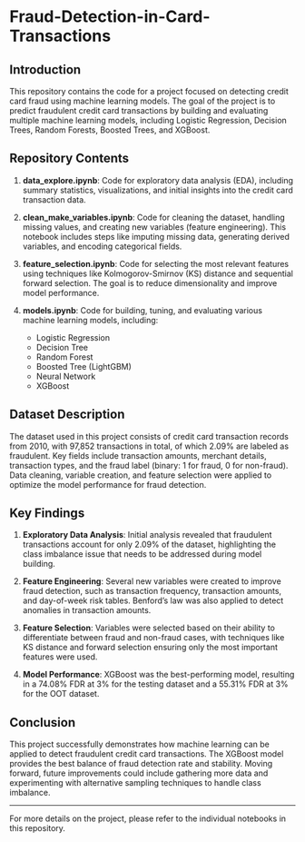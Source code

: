# Fraud-Detection-in-Card-Transactions

## Introduction

This repository contains the code for a project focused on detecting credit card fraud using machine learning models. The goal of the project is to predict fraudulent credit card transactions by building and evaluating multiple machine learning models, including Logistic Regression, Decision Trees, Random Forests, Boosted Trees, and XGBoost.

## Repository Contents

1. **data_explore.ipynb**: Code for exploratory data analysis (EDA), including summary statistics, visualizations, and initial insights into the credit card transaction data.
   
2. **clean_make_variables.ipynb**: Code for cleaning the dataset, handling missing values, and creating new variables (feature engineering). This notebook includes steps like imputing missing data, generating derived variables, and encoding categorical fields.

3. **feature_selection.ipynb**: Code for selecting the most relevant features using techniques like Kolmogorov-Smirnov (KS) distance and sequential forward selection. The goal is to reduce dimensionality and improve model performance.

4. **models.ipynb**: Code for building, tuning, and evaluating various machine learning models, including:
   - Logistic Regression
   - Decision Tree
   - Random Forest
   - Boosted Tree (LightGBM)
   - Neural Network
   - XGBoost

## Dataset Description

The dataset used in this project consists of credit card transaction records from 2010, with 97,852 transactions in total, of which 2.09% are labeled as fraudulent. Key fields include transaction amounts, merchant details, transaction types, and the fraud label (binary: 1 for fraud, 0 for non-fraud). Data cleaning, variable creation, and feature selection were applied to optimize the model performance for fraud detection.

## Key Findings

1. **Exploratory Data Analysis**: Initial analysis revealed that fraudulent transactions account for only 2.09% of the dataset, highlighting the class imbalance issue that needs to be addressed during model building.
   
2. **Feature Engineering**: Several new variables were created to improve fraud detection, such as transaction frequency, transaction amounts, and day-of-week risk tables. Benford’s law was also applied to detect anomalies in transaction amounts.

3. **Feature Selection**: Variables were selected based on their ability to differentiate between fraud and non-fraud cases, with techniques like KS distance and forward selection ensuring only the most important features were used.

4. **Model Performance**: XGBoost was the best-performing model, resulting in a 74.08% FDR at 3% for the testing dataset and a 55.31% FDR at 3% for the OOT dataset.

## Conclusion

This project successfully demonstrates how machine learning can be applied to detect fraudulent credit card transactions. The XGBoost model provides the best balance of fraud detection rate and stability. Moving forward, future improvements could include gathering more data and experimenting with alternative sampling techniques to handle class imbalance.

---

For more details on the project, please refer to the individual notebooks in this repository.
